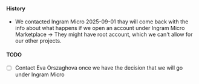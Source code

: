 

#### History
- We contacted Ingram Micro  2025-09-01 thay will come back with the info about what happens if we open an account under Ingram Micro Marketplace -> They might have root account, which we can't allow for our other projects.


#### TODO
- [ ] Contact Eva Orszaghova once we have the decision that we will go under Ingram Micro


